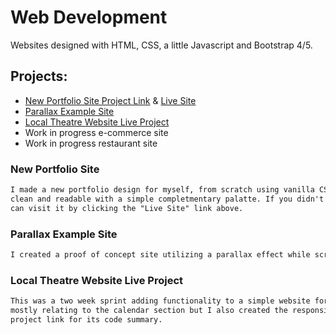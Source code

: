 # Web Development

Websites designed with HTML, CSS, a little Javascript and Bootstrap 4/5.

## Projects:

* [New Portfolio Site Project Link](https://github.com/bbtk421/non-school-projects/tree/master/htmlcssjs/newportfolio) & [Live Site](http://www.codingbybrian.com)
* [Parallax Example Site](https://github.com/bbtk421/non-school-projects/tree/master/htmlcssjs/parallax)
* [Local Theatre Website Live Project](https://github.com/bbtk421/liveprojects/tree/main/csharpliveproject)
* Work in progress e-commerce site
* Work in progress restaurant site


### New Portfolio Site

```html
I made a new portfolio design for myself, from scratch using vanilla CSS. Design wise I decided to go more
clean and readable with a simple completmentary palatte. If you didn't arrive here from my site then you 
can visit it by clicking the "Live Site" link above.
```

### Parallax Example Site

```html
I created a proof of concept site utilizing a parallax effect while scrollling using Bootstrap 4.6.
```

### Local Theatre Website Live Project

```html
This was a two week sprint adding functionality to a simple website for a local theater. My work was 
mostly relating to the calendar section but I also created the responsive nav menu. Please click the 
project link for its code summary.
```


